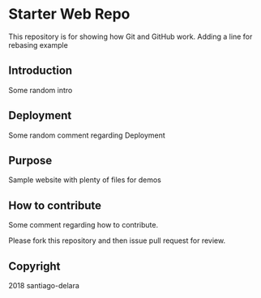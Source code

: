 # Starter Web Repo

This repository is for showing how Git and GitHub work. Adding a line for rebasing example

## Introduction

Some random intro

## Deployment

Some random comment regarding Deployment

## Purpose

Sample website with plenty of files for demos

## How to contribute

Some comment regarding how to contribute.

Please fork this repository and then issue pull request for review.

## Copyright

2018 santiago-delara